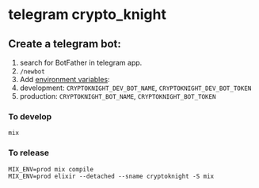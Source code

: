 # telegram crypto_knight

## Create a telegram bot:
1. search for BotFather in telegram app.
1. `/newbot`
1. Add [environment variables](https://www.cyberciti.biz/faq/set-environment-variable-linux/):
  1. development: `CRYPTOKNIGHT_DEV_BOT_NAME`, `CRYPTOKNIGHT_DEV_BOT_TOKEN`
  1. production: `CRYPTOKNIGHT_BOT_NAME`, `CRYPTOKNIGHT_BOT_TOKEN`

### To develop

```
mix
```


### To release

```
MIX_ENV=prod mix compile
MIX_ENV=prod elixir --detached --sname cryptoknight -S mix
```
